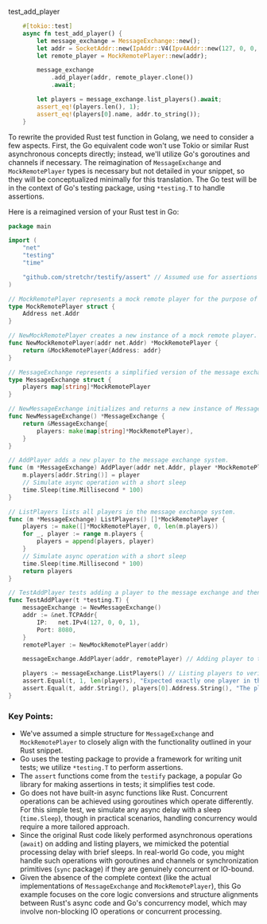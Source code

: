 test_add_player

```rust
    #[tokio::test]
    async fn test_add_player() {
        let message_exchange = MessageExchange::new();
        let addr = SocketAddr::new(IpAddr::V4(Ipv4Addr::new(127, 0, 0, 1)), 8080);
        let remote_player = MockRemotePlayer::new(addr);

        message_exchange
            .add_player(addr, remote_player.clone())
            .await;

        let players = message_exchange.list_players().await;
        assert_eq!(players.len(), 1);
        assert_eq!(players[0].name, addr.to_string());
    }
```


To rewrite the provided Rust test function in Golang, we need to consider a few aspects. First, the Go equivalent code won't use Tokio or similar Rust asynchronous concepts directly; instead, we'll utilize Go's goroutines and channels if necessary. The reimagination of `MessageExchange` and `MockRemotePlayer` types is necessary but not detailed in your snippet, so they will be conceptualized minimally for this translation. The Go test will be in the context of Go's testing package, using `*testing.T` to handle assertions.

Here is a reimagined version of your Rust test in Go:

```go
package main

import (
	"net"
	"testing"
	"time"

	"github.com/stretchr/testify/assert" // Assumed use for assertions
)

// MockRemotePlayer represents a mock remote player for the purpose of this example.
type MockRemotePlayer struct {
	Address net.Addr
}

// NewMockRemotePlayer creates a new instance of a mock remote player.
func NewMockRemotePlayer(addr net.Addr) *MockRemotePlayer {
	return &MockRemotePlayer{Address: addr}
}

// MessageExchange represents a simplified version of the message exchange system.
type MessageExchange struct {
	players map[string]*MockRemotePlayer
}

// NewMessageExchange initializes and returns a new instance of MessageExchange.
func NewMessageExchange() *MessageExchange {
	return &MessageExchange{
		players: make(map[string]*MockRemotePlayer),
	}
}

// AddPlayer adds a new player to the message exchange system.
func (m *MessageExchange) AddPlayer(addr net.Addr, player *MockRemotePlayer) {
	m.players[addr.String()] = player
	// Simulate async operation with a short sleep
	time.Sleep(time.Millisecond * 100)
}

// ListPlayers lists all players in the message exchange system.
func (m *MessageExchange) ListPlayers() []*MockRemotePlayer {
	players := make([]*MockRemotePlayer, 0, len(m.players))
	for _, player := range m.players {
		players = append(players, player)
	}
	// Simulate async operation with a short sleep
	time.Sleep(time.Millisecond * 100)
	return players
}

// TestAddPlayer tests adding a player to the message exchange and then listing players.
func TestAddPlayer(t *testing.T) {
	messageExchange := NewMessageExchange()
	addr := &net.TCPAddr{
		IP:   net.IPv4(127, 0, 0, 1),
		Port: 8080,
	}
	remotePlayer := NewMockRemotePlayer(addr)

	messageExchange.AddPlayer(addr, remotePlayer) // Adding player to the exchange

	players := messageExchange.ListPlayers() // Listing players to verify
	assert.Equal(t, 1, len(players), "Expected exactly one player in the list")
	assert.Equal(t, addr.String(), players[0].Address.String(), "The player's address should match")
}
```

### Key Points:

- We've assumed a simple structure for `MessageExchange` and `MockRemotePlayer` to closely align with the functionality outlined in your Rust snippet.
- Go uses the testing package to provide a framework for writing unit tests; we utilize `*testing.T` to perform assertions.
- The `assert` functions come from the `testify` package, a popular Go library for making assertions in tests; it simplifies test code.
- Go does not have built-in async functions like Rust. Concurrent operations can be achieved using goroutines which operate differently. For this simple test, we simulate any async delay with a sleep (`time.Sleep`), though in practical scenarios, handling concurrency would require a more tailored approach.
- Since the original Rust code likely performed asynchronous operations (`await`) on adding and listing players, we mimicked the potential processing delay with brief sleeps. In real-world Go code, you might handle such operations with goroutines and channels or synchronization primitives (`sync` package) if they are genuinely concurrent or IO-bound.
- Given the absence of the complete context (like the actual implementations of `MessageExchange` and `MockRemotePlayer`), this Go example focuses on the core logic conversions and structure alignments between Rust's async code and Go's concurrency model, which may involve non-blocking IO operations or concurrent processing.